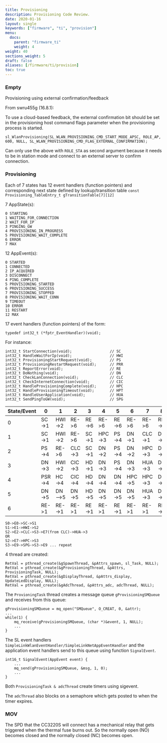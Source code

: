 ```yaml
---
title: Provisioning
description: Provisioning Code Review.
date: 2020-01-16
layout: single
keywords: ["firmware", "ti", "provision"]
menu:
  docs:
    parent: "firmware_ti"
    weight: 4
weight: 40
sections_weight: 5
draft: false
aliases: [/firmware/ti/provision]
toc: true
---
```


### Empty

Provisioning using external confirmation/feedback

From swru455g (16.8.1):

To use a cloud-based feedback, the external confirmation bit should be set in the provisioning host command flags parameter when the provisioning process is started.

```
sl_WlanProvisioning(SL_WLAN_PROVISIONING_CMD_START_MODE_APSC, ROLE_AP, 600, NULL, SL_WLAN_PROVISIONING_CMD_FLAG_EXTERNAL_CONFIRMATION);
```

Can only use the above with `ROLE_STA` as second argument because it needs to be in station mode and connect to an external server to confirm connection. 



### Provisioning

Each of 7 states has 12 event handlers (function pointers) and corresponding next state defined by lookup/transition table `const Provisioning_TableEntry_t gTransitionTable[7][12]` 

7 AppState(s): 
```
0 STARTING 
1 WAITING_FOR_CONNECTION
2 WAIT_FOR_IP
3 PINGING_GW  
4 PROVISIONING_IN_PROGRESS 
5 PROVISIONING_WAIT_COMPLETE
6 ERROR
7 MAX
```
12 AppEvent(s):
```
0 STARTED 
1 CONNECTED
2 IP_ACQUIRED 
3 DISCONNECT
4 PING_COMPLETE 
5 PROVISIONING_STARTED 
6 PROVISIONING_SUCCESS 
7 PROVISIONING_STOPPED 
8 PROVISIONING_WAIT_CONN
9 TIMEOUT 
10 ERROR 
11 RESTART
12 MAX
```
17 event handlers (function pointers) of the form: 
```
typedef int32_t (*fptr_EventHandler)(void); 
``` 
For instance: 
```
int32_t StartConnection(void);                 // SC
int32_t HandleWaitForIp(void);                 // HWI
int32_t ProvisioningStartRequest(void);        // PS
int32_t ProvisioningRestartRequest(void);      // PRR
int32_t ReportError(void);                     // RE
int32_t DoNothing(void);                       // DN
int32_t CheckLanConnection(void);              // CLC
int32_t CheckInternetConnection(void);         // CIC
int32_t HandleProvisioningComplete(void);      // HPC
int32_t HandleProvisioningTimeout(void);       // HPT
int32_t HandleUserApplication(void);           // HUA
int32_t SendPingToGW(void);                    // SPG
```

|State/Event| 0    | 1    | 2    | 3    | 4    | 5    | 6    | 7    | 8    | 9    | 10   | 11   |
|-----------|------|------|------|------|------|------|------|------|------|------|------|------|
| 0         |SC->1 |HWI->2|RE->6 |RE->6 |RE->6 |RE->6 |RE->6 |RE->6 |RE->6 |RE->6 |RE->6 |PS->4 |
| 1         |SC->1 |HWI->2|RE->6 |SC->1 |HPC->3|PS->4 |DN->1 |CLC->1|DN->1 |PS->4 |PS->4 |PRR->1|
| 2         |PS->4 |RE->6 |CLC->3|SC->1 |DN->2 |PS->4 |DN->2 |HPC->3|DN->2 |RE->6 |RE->6 |PRR->1|
| 3         |DN->3 |HWI->2|CIC->3|HD->1 |DN->3 |PS->4 |DN->3 |HUA->3|DN->3 |SPG->3|RE->6 |PRR->1|
| 4         |PSR->4|HC->4 |CIC->4|HD->4 |DN->4 |DN->4 |HPC->5|HPC->3|DN->1 |PRR->1|RE->6 |PRR->1|
| 5         |DN->5 |DN-->5|DN->5 |HD->5 |DN->5 |DN->5 |DN->5 |HUA->3|DN->1 |HPT->5|RE->6 |PRR->5|
| 6         |RE->1 |RE-->1|RE->1 |RE->1 |RE->1 |RE->1 |RE->1 |RE->1 |RE->1 |RE->1 |RE->1 |PS->1 |

```
S0->E0->SC->S1
S1->E1->HWI->S2
S2->E2->CLC->S3->E7(from CLC)->HUA->3
OR 
S2->E7->HPC->S3
S3->E9->SPG->S3->E9 ... repeat
```

4 thread are created:
```
RetVal = pthread_create(&gSpawnThread, &pAttrs_spawn, sl_Task, NULL);
RetVal = pthread_create(&gProvisioningThread, &pAttrs, ProvisioningTask, NULL);
RetVal = pthread_create(&gDisplayThread, &pAttrs_display, UpdateLedDisplay, NULL);
RetVal = pthread_create(&gAdcThread, &pAttrs_adc, adcThread, NULL);
```

The `ProvioningTask` thread creates a message queue `gProvisioningSMQueue` and receives from this queue:
```
gProvisioningSMQueue = mq_open("SMQueue", O_CREAT, 0, &attr);
...
while(1) {
    mq_receive(gProvisioningSMQueue, (char *)&event, 1, NULL);
    ...
}
```
The SL event handlers `SimpleLinkWlanEventHandler/SimpleLinkNetAppEventHandler` and the application event handlers send to this queue using function `SignalEvent`. 
```
int16_t SignalEvent(AppEvent event) {
    ...
    mq_send(gProvisioningSMQueue, &msg, 1, 0);
    ...
}
```

Both `ProvisioningTask & adcThread` create timers using sigevent.

The `adcThread` also blocks on a semaphore which gets posted to when the timer expires.

### MOV

The SPD that the CC3220S will connect has a mechanical relay that gets triggered when the thermal fuse burns out. So the normally open (NO) becomes closed and the normally closed (NC) becomes open. 
